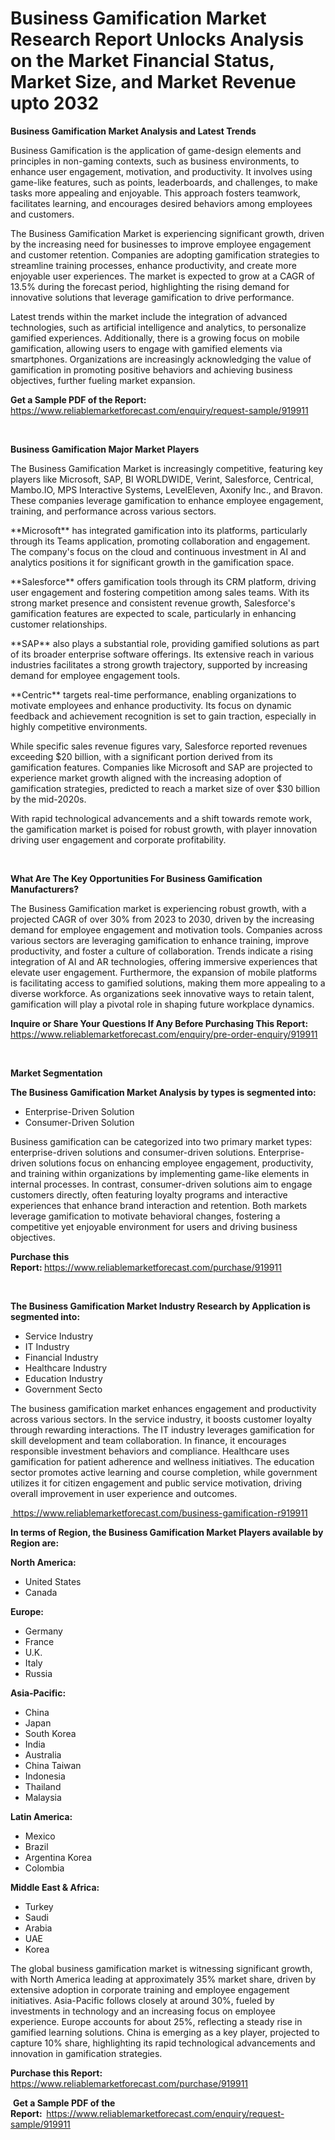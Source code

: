 <p><h1>Business Gamification Market Research Report Unlocks Analysis on the Market Financial Status, Market Size, and Market Revenue upto 2032</h1></p><p><strong>Business Gamification Market Analysis and Latest Trends</strong></p>
<p><p>Business Gamification is the application of game-design elements and principles in non-gaming contexts, such as business environments, to enhance user engagement, motivation, and productivity. It involves using game-like features, such as points, leaderboards, and challenges, to make tasks more appealing and enjoyable. This approach fosters teamwork, facilitates learning, and encourages desired behaviors among employees and customers.</p><p>The Business Gamification Market is experiencing significant growth, driven by the increasing need for businesses to improve employee engagement and customer retention. Companies are adopting gamification strategies to streamline training processes, enhance productivity, and create more enjoyable user experiences. The market is expected to grow at a CAGR of 13.5% during the forecast period, highlighting the rising demand for innovative solutions that leverage gamification to drive performance.</p><p>Latest trends within the market include the integration of advanced technologies, such as artificial intelligence and analytics, to personalize gamified experiences. Additionally, there is a growing focus on mobile gamification, allowing users to engage with gamified elements via smartphones. Organizations are increasingly acknowledging the value of gamification in promoting positive behaviors and achieving business objectives, further fueling market expansion.</p></p>
<p><strong>Get a Sample PDF of the Report:&nbsp;</strong> <a href="https://www.reliablemarketforecast.com/enquiry/request-sample/919911?utm_campaign=3137&utm_medium=2&utm_source=Github&utm_content=ia&utm_term=18042025&utm_id=business-gamification">https://www.reliablemarketforecast.com/enquiry/request-sample/919911</a></p>
<p>&nbsp;</p>
<p><strong>Business Gamification Major Market Players</strong></p>
<p><p>The Business Gamification Market is increasingly competitive, featuring key players like Microsoft, SAP, BI WORLDWIDE, Verint, Salesforce, Centrical, Mambo.IO, MPS Interactive Systems, LevelEleven, Axonify Inc., and Bravon. These companies leverage gamification to enhance employee engagement, training, and performance across various sectors.</p><p>**Microsoft** has integrated gamification into its platforms, particularly through its Teams application, promoting collaboration and engagement. The company's focus on the cloud and continuous investment in AI and analytics positions it for significant growth in the gamification space.</p><p>**Salesforce** offers gamification tools through its CRM platform, driving user engagement and fostering competition among sales teams. With its strong market presence and consistent revenue growth, Salesforce's gamification features are expected to scale, particularly in enhancing customer relationships.</p><p>**SAP** also plays a substantial role, providing gamified solutions as part of its broader enterprise software offerings. Its extensive reach in various industries facilitates a strong growth trajectory, supported by increasing demand for employee engagement tools.</p><p>**Centric** targets real-time performance, enabling organizations to motivate employees and enhance productivity. Its focus on dynamic feedback and achievement recognition is set to gain traction, especially in highly competitive environments.</p><p>While specific sales revenue figures vary, Salesforce reported revenues exceeding $20 billion, with a significant portion derived from its gamification features. Companies like Microsoft and SAP are projected to experience market growth aligned with the increasing adoption of gamification strategies, predicted to reach a market size of over $30 billion by the mid-2020s. </p><p>With rapid technological advancements and a shift towards remote work, the gamification market is poised for robust growth, with player innovation driving user engagement and corporate profitability.</p></p>
<p>&nbsp;</p>
<p><strong>What Are The Key Opportunities For Business Gamification Manufacturers?</strong></p>
<p><p>The Business Gamification market is experiencing robust growth, with a projected CAGR of over 30% from 2023 to 2030, driven by the increasing demand for employee engagement and motivation tools. Companies across various sectors are leveraging gamification to enhance training, improve productivity, and foster a culture of collaboration. Trends indicate a rising integration of AI and AR technologies, offering immersive experiences that elevate user engagement. Furthermore, the expansion of mobile platforms is facilitating access to gamified solutions, making them more appealing to a diverse workforce. As organizations seek innovative ways to retain talent, gamification will play a pivotal role in shaping future workplace dynamics.</p></p>
<p><strong>Inquire or Share Your Questions If Any Before Purchasing This Report:</strong> <a href="https://www.reliablemarketforecast.com/enquiry/pre-order-enquiry/919911?utm_campaign=3137&utm_medium=2&utm_source=Github&utm_content=ia&utm_term=18042025&utm_id=business-gamification">https://www.reliablemarketforecast.com/enquiry/pre-order-enquiry/919911</a></p>
<p>&nbsp;</p>
<p><strong>Market Segmentation</strong></p>
<p><strong>The Business Gamification Market Analysis by types is segmented into:</strong></p>
<p><ul><li>Enterprise-Driven Solution</li><li>Consumer-Driven Solution</li></ul></p>
<p><p>Business gamification can be categorized into two primary market types: enterprise-driven solutions and consumer-driven solutions. Enterprise-driven solutions focus on enhancing employee engagement, productivity, and training within organizations by implementing game-like elements in internal processes. In contrast, consumer-driven solutions aim to engage customers directly, often featuring loyalty programs and interactive experiences that enhance brand interaction and retention. Both markets leverage gamification to motivate behavioral changes, fostering a competitive yet enjoyable environment for users and driving business objectives.</p></p>
<p><strong>Purchase this Report:&nbsp;</strong><a href="https://www.reliablemarketforecast.com/purchase/919911?utm_campaign=3137&utm_medium=2&utm_source=Github&utm_content=ia&utm_term=18042025&utm_id=business-gamification">https://www.reliablemarketforecast.com/purchase/919911</a></p>
<p>&nbsp;</p>
<p><strong>The Business Gamification Market Industry Research by Application is segmented into:</strong></p>
<p><ul><li>Service Industry</li><li>IT Industry</li><li>Financial Industry</li><li>Healthcare Industry</li><li>Education Industry</li><li>Government Secto</li></ul></p>
<p><p>The business gamification market enhances engagement and productivity across various sectors. In the service industry, it boosts customer loyalty through rewarding interactions. The IT industry leverages gamification for skill development and team collaboration. In finance, it encourages responsible investment behaviors and compliance. Healthcare uses gamification for patient adherence and wellness initiatives. The education sector promotes active learning and course completion, while government utilizes it for citizen engagement and public service motivation, driving overall improvement in user experience and outcomes.</p></p>
<p><a href="https://www.reliablemarketforecast.com/business-gamification-r919911?utm_campaign=3137&utm_medium=2&utm_source=Github&utm_content=ia&utm_term=18042025&utm_id=business-gamification">&nbsp;https://www.reliablemarketforecast.com/business-gamification-r919911</a></p>
<p><strong>In terms of Region, the Business Gamification Market Players available by Region are:</strong></p>
<p>
    <p> <strong> North America: </strong>
        <ul>
            <li>United States</li>
            <li>Canada</li>
        </ul>
        </p> 
    <p> <strong> Europe: </strong>
        <ul>
            <li>Germany</li>
            <li>France</li>
            <li>U.K.</li>
            <li>Italy</li>
            <li>Russia</li>
        </ul>
        </p> 
    <p> <strong> Asia-Pacific: </strong>
        <ul>
            <li>China</li>
            <li>Japan</li>
            <li>South Korea</li>
            <li>India</li>
            <li>Australia</li>
            <li>China Taiwan</li>
            <li>Indonesia</li>
            <li>Thailand</li>
            <li>Malaysia</li>
        </ul>
        </p> 
    <p> <strong> Latin America: </strong>
        <ul>
            <li>Mexico</li>
            <li>Brazil</li>
            <li>Argentina Korea</li>
            <li>Colombia</li>
        </ul>
        </p> 
    <p> <strong> Middle East & Africa: </strong>
        <ul>
            <li>Turkey</li>
            <li>Saudi</li>
            <li>Arabia</li>
            <li>UAE</li>
            <li>Korea</li>
        </ul>
    </p>
    </p>
<p><p>The global business gamification market is witnessing significant growth, with North America leading at approximately 35% market share, driven by extensive adoption in corporate training and employee engagement initiatives. Asia-Pacific follows closely at around 30%, fueled by investments in technology and an increasing focus on employee experience. Europe accounts for about 25%, reflecting a steady rise in gamified learning solutions. China is emerging as a key player, projected to capture 10% share, highlighting its rapid technological advancements and innovation in gamification strategies.</p></p>
<p><strong>Purchase this Report: </strong><a href="https://www.reliablemarketforecast.com/purchase/919911?utm_campaign=3137&utm_medium=2&utm_source=Github&utm_content=ia&utm_term=18042025&utm_id=business-gamification">https://www.reliablemarketforecast.com/purchase/919911</a></p>
<p>&nbsp;<strong>Get a Sample PDF of the Report:&nbsp;&nbsp;</strong><a href="https://www.reliablemarketforecast.com/enquiry/request-sample/919911?utm_campaign=3137&utm_medium=2&utm_source=Github&utm_content=ia&utm_term=18042025&utm_id=business-gamification">https://www.reliablemarketforecast.com/enquiry/request-sample/919911</a></p>
<p><strong></strong></p>
<p><p></p><p></p><p></p></p>